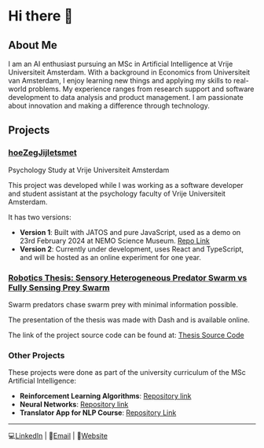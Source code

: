 # Hi there 👋

## About Me
I am an AI enthusiast pursuing an MSc in Artificial Intelligence at Vrije Universiteit Amsterdam. With a background in Economics from Universiteit van Amsterdam, I enjoy learning new things and applying my skills to real-world problems. My experience ranges from research support and software development to data analysis and product management. I am passionate about innovation and making a difference through technology.

## Projects

### [hoeZegJijIetsmet](https://hoezegjijietsmet.nl/)
Psychology Study at Vrije Universiteit Amsterdam

This project was developed while I was working as a software developer and student assistant at the psychology faculty of Vrije Universiteit Amsterdam.

It has two versions:

- **Version 1**: Built with JATOS and pure JavaScript, used as a demo on 23rd February 2024 at NEMO Science Museum. [Repo Link](https://github.com/Sergi095/hoeZegJijIetsmet.git)
- **Version 2**: Currently under development, uses React and TypeScript, and will be hosted as an online experiment for one year.

### [Robotics Thesis: Sensory Heterogeneous Predator Swarm vs Fully Sensing Prey Swarm](https://thesis-presentation.onrender.com/)
Swarm predators chase swarm prey with minimal information possible.

The presentation of the thesis was made with Dash and is available online.

The link of the project source code can be found at: [Thesis Source Code](https://github.com/Sergi095/Vu_Thesis_Prey_Predator.git)

### Other Projects
These projects were done as part of the university curriculum of the MSc Artificial Intelligence:
- **Reinforcement Learning Algorithms**: [Repository link](https://github.com/Sergi095/Uva_RLcourse_2023.git)
- **Neural Networks**: [Repository link](https://github.com/Sergi095/deeplearning_vu.git)
- **Translator App for NLP Course**: [Repository Link](https://github.com/Sergi095/Language_App_NLP.git)

---
💻[LinkedIn](https://www.linkedin.com/in/sergiogutierrezmaury/) | 📧[Email](mailto:sergio.gutierrezmaury@gmail.com) | 📲[Website](https://sergi095.github.io/myCv/)
